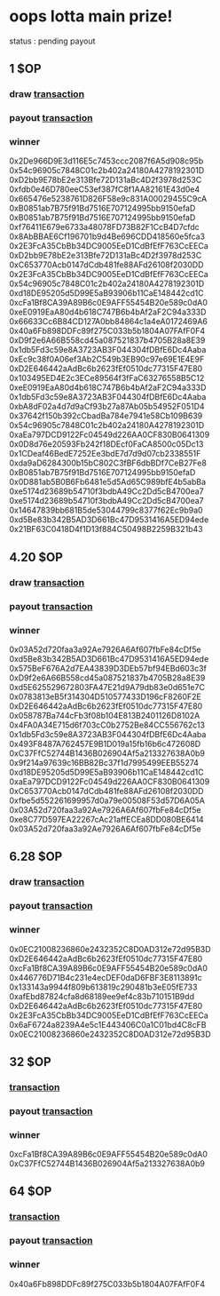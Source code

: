 # oops lotta main prize!
status : pending payout

## 1 $OP
### draw [transaction](https://optimistic.etherscan.io/tx/0x33c6433956e0497efa025f11851f7e9c5df0d1342449f1ec762ef9959a34ac5c)
### payout [transaction](https://optimistic.etherscan.io/tx/0x04047379c3108235e1f3a8286ce63f59f22f4081ac71c5975de8c6e33f53112d)
### winner
0x2De966D9E3d116E5c7453ccc2087f6A5d908c95b
0x54c96905c7848C01c2b402a24180A4278192301D
0xD2bb9E78bE2e313Bfe72D131aBc4D2f3978d253C
0xfdb0e46D780eeC53ef387fC8f1AA82161E43d0e4
0x665476e5238761D826F58e9c831A00029455C9cA
0xB0851ab7B75f91Bd7516E707124995bb9150efaD
0xB0851ab7B75f91Bd7516E707124995bb9150efaD
0xf76411E679e6733a48078FD73B82F1CcB4D7cfdc
0x8AbBBAE6Cf196701b9d4Be696CDD418560e5fca3
0x2E3FcA35CbBb34DC9005EeD1CdBfEfF763CcEECa
0xD2bb9E78bE2e313Bfe72D131aBc4D2f3978d253C
0xC653770Acb0147dCdb481fe88AFd26108f2030DD
0x2E3FcA35CbBb34DC9005EeD1CdBfEfF763CcEECa
0x54c96905c7848C01c2b402a24180A4278192301D
0xd18DE95205d5D99E5aB93906b11CaE148442cd1C
0xcFa1Bf8CA39A89B6c0E9AFF55454B20e589c0dA0
0xeE0919EaA80d4b618C747B6b4bAf2aF2C94a333D
0x66633Cc6B84CD127A0bb84864c1a4eA0172469A6
0x40a6Fb898DDFc89f275C033b5b1804A07FAfF0F4
0xD9f2e6A66B558cd45a087521837b4705B28a8E39
0x1db5Fd3c59e8A3723AB3F044304fDBfE6Dc4Aaba
0xEc9c38f0A06ef3Ab2C549b3EB90c97e69E1E4E9F
0xD2E646442aAdBc6b2623fEf0510dc77315F47E80
0x103495ED4E2c3ECe89564f3fFaC63276558B5C12
0xeE0919EaA80d4b618C747B6b4bAf2aF2C94a333D
0x1db5Fd3c59e8A3723AB3F044304fDBfE6Dc4Aaba
0xbA8dF02a4d7d9aCf93b27a87Ab05b54952F051D4
0x37642f150b392cCbadBa784e7941e58Cb109B639
0x54c96905c7848C01c2b402a24180A4278192301D
0xaEa797DCD9122Fc04549d226AA0CF830B0641309
0x0D8d76e20593Fb242f18DEcf0FaCA8500c05Dc13
0x1CDeaf46BedE7252Ee3bdE7d7d9d07cb2338551F
0xda9aD6284300b15bC802C3fBF6dbBDf7CeB27Fe8
0xB0851ab7B75f91Bd7516E707124995bb9150efaD
0x0D881ab5B0B6Fb6481e5d5Ad65C989bfE4b5abBa
0xe5174d23689b54710f3bdbA49Cc2Dd5cB4700ea7
0xe5174d23689b54710f3bdbA49Cc2Dd5cB4700ea7
0x14647839bb681B5de53044799c8377f62Ec9b9a0
0xd5Be83b342B5AD3D661Bc47D9531416A5ED94ede
0x21BF63C0418D4f1D13f884C50498B2259B321b43

## 4.20 $OP
### draw [transaction](https://optimistic.etherscan.io/tx/0x5b8d0e2223c88c554d1b2662a0fb68ebb25e6d51a3766166537c2bb3d39ae5e1)
### payout [transaction](https://optimistic.etherscan.io/tx/0x1aa4d132467a25880098bab63e615c3b7501e7d6a0f60aef2b362495b8888bfc)
### winner
0x03A52d720faa3a92Ae7926A6Af607fbFe84cDf5e
0xd5Be83b342B5AD3D661Bc47D9531416A5ED94ede
0x575BeF676A2d7EA43839D3DEb57bf94EBd603c3f
0xD9f2e6A66B558cd45a087521837b4705B28a8E39
0xd5E625529672803FA47E21d9A79db83e0d651e7C
0x0783813eB5f314304D510577433D196cF8260F2E
0xD2E646442aAdBc6b2623fEf0510dc77315F47E80
0x058787Ba744cFb3f08b104E813B2401126D8102A
0x4FA0A34E715d6f703cC0b2752Be84CC556762c13
0x1db5Fd3c59e8A3723AB3F044304fDBfE6Dc4Aaba
0x493F8487A762457E9B1D019a15fb16b6c472608D
0xC37FfC52744B1436B026904Af5a213327638A0b9
0x9f214a97639c16BB82Bc37f1d7995499EEB55274
0xd18DE95205d5D99E5aB93906b11CaE148442cd1C
0xaEa797DCD9122Fc04549d226AA0CF830B0641309
0xC653770Acb0147dCdb481fe88AFd26108f2030DD
0xfbe5d552261699957d0a79e00508F53d57D6A05A
0x03A52d720faa3a92Ae7926A6Af607fbFe84cDf5e
0xe8C77D597EA22267cAc21affECEa8DD080BE6414
0x03A52d720faa3a92Ae7926A6Af607fbFe84cDf5e

## 6.28 $OP
### draw [transaction](https://optimistic.etherscan.io/tx/0x25dfc2e39c232863acad16688bcc1456085be850709c9e30f435f4059f5e5940)
### payout [transaction](https://optimistic.etherscan.io/tx/0x4ae97d14cbb1e93a72174c448a4d9aeeb48bbfbb7cec9995881e140846e96457)
### winner
0x0EC21008236860e2432352C8D0AD312e72d95B3D
0xD2E646442aAdBc6b2623fEf0510dc77315F47E80
0xcFa1Bf8CA39A89B6c0E9AFF55454B20e589c0dA0
0x446776D71B4c231e4ecDEF0daD6FBF3E8113891c
0x133143a9944f809b613819c290481b3eE05fE733
0xafEbd87824cfa8d68189ee9ef4c83b710151B9dd
0xD2E646442aAdBc6b2623fEf0510dc77315F47E80
0x2E3FcA35CbBb34DC9005EeD1CdBfEfF763CcEECa
0x6aF6724a8239A4e5c1E443406C0a1C01bd4C8cFB
0x0EC21008236860e2432352C8D0AD312e72d95B3D

## 32 $OP
### [transaction](https://optimistic.etherscan.io/tx/0xcccf702e01a482da89712e7c62720481535b3dc8c3b2615c68b08c6cf1850451)
### payout [transaction](https://optimistic.etherscan.io/tx/0x623cb13c795461c92b60e814b1b79b3d2be6cf91f46a0de89f3f0e831befe239)
### winner
0xcFa1Bf8CA39A89B6c0E9AFF55454B20e589c0dA0
0xC37FfC52744B1436B026904Af5a213327638A0b9

## 64 $OP
### [transaction](https://optimistic.etherscan.io/tx/0xcccf702e01a482da89712e7c62720481535b3dc8c3b2615c68b08c6cf1850451)
### payout [transaction](https://optimistic.etherscan.io/tx/0x623cb13c795461c92b60e814b1b79b3d2be6cf91f46a0de89f3f0e831befe239)
### winner
0x40a6Fb898DDFc89f275C033b5b1804A07FAfF0F4
